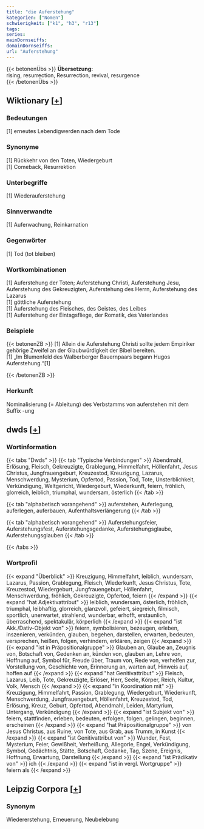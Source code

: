 ```yaml
---
title: "die Auferstehung"
kategorien: ["Nomen"]
schwierigkeit: ["k1", "h3", "r13"]
tags:
series:
mainDornseiffs:
domainDornseiffs:
url: "Auferstehung"
---
```


{{< betonenÜbs >}}
**Übersetzung:**  
rising, resurrection, Resurrection, revival, resurgence  
{{< /betonenÜbs >}}

## Wiktionary [[+](https://de.wiktionary.org/wiki/Auferstehung)]

### Bedeutungen
[1] erneutes Lebendigwerden nach dem Tode  

### Synonyme
[1] Rückkehr von den Toten, Wiedergeburt  
[1] Comeback, Resurrektion  

### Unterbegriffe
[1] Wiederauferstehung  

### Sinnverwandte
[1] Auferwachung, Reinkarnation  

### Gegenwörter
[1] Tod (tot bleiben)  

### Wortkombinationen
[1] Auferstehung der Toten; Auferstehung Christi, Auferstehung Jesu, Auferstehung des Gekreuzigten, Auferstehung des Herrn, Auferstehung des Lazarus  
[1] göttliche Auferstehung  
[1] Auferstehung des Fleisches, des Geistes, des Leibes  
[1] Auferstehung der Eintagsfliege, der Romatik, des Vaterlandes  

### Beispiele
{{< betonenZB >}}
[1] Allein die Auferstehung Christi sollte jedem Empiriker gehörige Zweifel an der Glaubwürdigkeit der Bibel bereiten.  
[1] „Im Blumenfeld des Walberberger Bauernpaars begann Hugos Auferstehung.“[1]  

{{< /betonenZB >}}
### Herkunft
Nominalisierung (= Ableitung) des Verbstamms von auferstehen mit dem Suffix -ung  



## dwds [[+](https://www.dwds.de/wb/Auferstehung)]

### Wortinformation
{{< tabs "Dwds" >}}
{{< tab "Typische Verbindungen" >}}
Abendmahl, Erlösung, Fleisch, Gekreuzigte, Grablegung, Himmelfahrt, Höllenfahrt, Jesus Christus, Jungfrauengeburt, Kreuzestod, Kreuzigung, Lazarus, Menschwerdung, Mysterium, Opfertod, Passion, Tod, Tote, Unsterblichkeit, Verkündigung, Weltgericht, Wiedergeburt, Wiederkunft, feiern, fröhlich, glorreich, leiblich, triumphal, wundersam, österlich
{{< /tab >}}

{{< tab "alphabetisch vorangehend" >}}
auferstehen, Auferlegung, auferlegen, auferbauen, Aufenthaltsverlängerung
{{< /tab >}}

{{< tab "alphabetisch vorangehend" >}}
Auferstehungsfeier, Auferstehungsfest, Auferstehungsgedanke, Auferstehungsglaube, Auferstehungsglauben
{{< /tab >}}

{{< /tabs >}}

### Wortprofil
{{< expand "Überblick" >}} Kreuzigung, Himmelfahrt, leiblich, wundersam, Lazarus, Passion, Grablegung, Fleisch, Wiederkunft, Jesus Christus, Tote, Kreuzestod, Wiedergeburt, Jungfrauengeburt, Höllenfahrt, Menschwerdung, fröhlich, Gekreuzigte, Opfertod, feiern {{< /expand >}}
{{< expand "hat Adjektivattribut" >}} leiblich, wundersam, österlich, fröhlich, triumphal, leibhaftig, glorreich, glanzvoll, gefeiert, siegreich, filmisch, sportlich, unerwartet, strahlend, wunderbar, erhofft, erstaunlich, überraschend, spektakulär, körperlich {{< /expand >}}
{{< expand "ist Akk./Dativ-Objekt von" >}} feiern, symbolisieren, bezeugen, erleben, inszenieren, verkünden, glauben, begehen, darstellen, erwarten, bedeuten, versprechen, heißen, folgen, verhindern, erklären, zeigen {{< /expand >}}
{{< expand "ist in Präpositionalgruppe" >}} Glauben an, Glaube an, Zeugnis von, Botschaft von, Gedenken an, künden von, glauben an, Lehre von, Hoffnung auf, Symbol für, Freude über, Traum von, Rede von, verhelfen zur, Vorstellung von, Geschichte von, Erinnerung an, warten auf, Hinweis auf, hoffen auf {{< /expand >}}
{{< expand "hat Genitivattribut" >}} Fleisch, Lazarus, Leib, Tote, Gekreuzigte, Erlöser, Herr, Seele, Körper, Reich, Kultur, Volk, Mensch {{< /expand >}}
{{< expand "in Koordination mit" >}} Kreuzigung, Himmelfahrt, Passion, Grablegung, Wiedergeburt, Wiederkunft, Menschwerdung, Jungfrauengeburt, Höllenfahrt, Kreuzestod, Tod, Erlösung, Kreuz, Geburt, Opfertod, Abendmahl, Leiden, Martyrium, Untergang, Verkündigung {{< /expand >}}
{{< expand "ist Subjekt von" >}} feiern, stattfinden, erleben, bedeuten, erfolgen, folgen, gelingen, beginnen, erscheinen {{< /expand >}}
{{< expand "hat Präpositionalgruppe" >}} von Jesus Christus, aus Ruine, von Tote, aus Grab, aus Trumm, in Kunst {{< /expand >}}
{{< expand "ist Genitivattribut von" >}} Wunder, Fest, Mysterium, Feier, Gewißheit, Verheißung, Allegorie, Engel, Verkündigung, Symbol, Gedächtnis, Stätte, Botschaft, Gedanke, Tag, Szene, Ereignis, Hoffnung, Erwartung, Darstellung {{< /expand >}}
{{< expand "ist Prädikativ von" >}} ich {{< /expand >}}
{{< expand "ist in vergl. Wortgruppe" >}} feiern als {{< /expand >}}

## Leipzig Corpora [[+](https://corpora.uni-leipzig.de/en/res?word=Auferstehung&corpusId=deu_newscrawl-public_2018)]


### Synonym
Wiedererstehung, Erneuerung, Neubelebung

